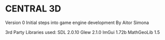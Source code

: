 # CENTRAL 3D
Version 0
Initial steps into game engine development
By Aitor Simona

3rd Party Libraries used:
SDL 2.0.10
Glew 2.1.0
ImGui 1.72b
MathGeoLib 1.5
